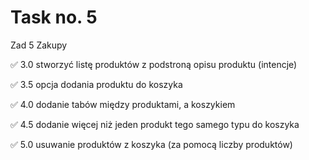 # Task no. 5

Zad 5 Zakupy

✅ 3.0 stworzyć listę produktów z podstroną opisu produktu (intencje)

✅ 3.5 opcja dodania produktu do koszyka

✅ 4.0 dodanie tabów między produktami, a koszykiem

✅ 4.5 dodanie więcej niż jeden produkt tego samego typu do koszyka

✅ 5.0 usuwanie produktów z koszyka (za pomocą liczby produktów)

